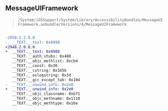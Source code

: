 ## MessageUIFramework

> `/System/iOSSupport/System/Library/AccessibilityBundles/MessageUIFramework.axbundle/Versions/A/MessageUIFramework`

```diff

-2950.1.2.0.0
-  __TEXT.__text: 0x6990
+2948.2.0.0.0
+  __TEXT.__text: 0x6980
   __TEXT.__auth_stubs: 0x480
   __TEXT.__objc_methlist: 0xcb4
   __TEXT.__const: 0x30
   __TEXT.__cstring: 0x165b
   __TEXT.__oslogstring: 0x3d
   __TEXT.__gcc_except_tab: 0x104
-  __TEXT.__unwind_info: 0x2e8
+  __TEXT.__unwind_info: 0x2e0
   __TEXT.__objc_classname: 0xb71
   __TEXT.__objc_methname: 0x1110
   __TEXT.__objc_methtype: 0x16e

```
